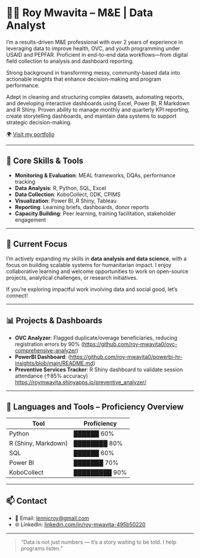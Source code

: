 # 👨‍💻 Roy Mwavita – M&E | Data Analyst

I’m a results-driven M&E professional with over 2 years of experience in leveraging data to improve health, OVC, and youth programming under USAID and PEPFAR. Proficient in end-to-end data workflows—from digital field collection to analysis and dashboard reporting. 

Strong background in transforming messy, community-based data into actionable insights that enhance 
decision-making and program performance.

Adept in cleaning and structuring complex datasets, automating reports, and developing interactive dashboards using Excel, Power BI, R Markdown and R Shiny. Proven ability to manage monthly and quarterly KPI reporting, create storytelling dashboards, and maintain data systems to support strategic decision-making. 

🌍 [Visit my portfolio](https://roy-mwavita0.github.io/portfolio/roy_mwavita)

---

## 🔧 Core Skills & Tools

- **Monitoring & Evaluation**: MEAL frameworks, DQAs, performance tracking
- **Data Analysis**: R, Python, SQL, Excel
- **Data Collection**: KoboCollect, ODK, CPIMS
- **Visualization**: Power BI, R Shiny, Tableau
- **Reporting**: Learning briefs, dashboards, donor reports
- **Capacity Building**: Peer learning, training facilitation, stakeholder engagement

---

## 🚀 Current Focus

I’m actively expanding my skills in **data analysis and data science**, with a focus on building scalable systems for humanitarian impact. I enjoy collaborative learning and welcome opportunities to work on open-source projects, analytical challenges, or research initiatives.

If you’re exploring impactful work involving data and social good, let’s connect!

---
## 📊 Projects & Dashboards

- **OVC Analyzer**: Flagged duplicate/overage beneficiaries, reducing registration errors by 90% (https://github.com/roy-mwavita0/ovc-comprehensive-analyzer)
- **PowerBI Dashboard**: (https://github.com/roy-mwavita0/powerbi-hr-insights/blob/main/README.md)
- **Preventive Services Tracker**: R Shiny dashboard to validate session attendance (↑85% accuracy) https://roymwavita.shinyapps.io/preventive_analyzer/


---


## 🧰 Languages and Tools – Proficiency Overview

| Tool         | Proficiency |
|--------------|-------------|
| Python       | ██████ 60% |
| R (Shiny, Markdown)    | ████████ 80% |
| SQL          | ██████ 60% |
| Power BI     | ███████ 70% |
| KoboCollect   | █████████ 90% |



---

## 📫 Contact

- 📧 Email: lennicroy@gmail.com  
- 🌐 LinkedIn: [linkedin.com/in/roy-mwavita-495b50220](https://linkedin.com/in/roy-mwavita-495b50220)

---

> “Data is not just numbers — it’s a story waiting to be told. I help programs listen.”

